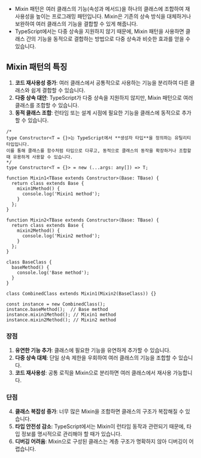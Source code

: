 - Mixin 패턴은 여러 클래스의 기능(속성과 메서드)을 하나의 클래스에 조합하여 재사용성을 높이는 프로그래밍 패턴입니다. Mixin은 기존의 상속 방식을 대체하거나 보완하여 여러 클래스의 기능을 결합할 수 있게 해줍니다.
- TypeScript에서는 다중 상속을 지원하지 않기 때문에, Mixin 패턴을 사용하면 클래스 간의 기능을 동적으로 결합하는 방법으로 다중 상속과 비슷한 효과를 얻을 수 있습니다.
## **Mixin 패턴의 특징**
1. **코드 재사용성 증가**: 여러 클래스에서 공통적으로 사용하는 기능을 분리하여 다른 클래스와 쉽게 결합할 수 있습니다.
2. **다중 상속 대안**: TypeScript가 다중 상속을 지원하지 않지만, Mixin 패턴으로 여러 클래스를 조합할 수 있습니다.
3. **동적 클래스 조합**: 런타임 또는 설계 시점에 필요한 기능을 클래스에 동적으로 추가할 수 있습니다.

```node
/*
type Constructor<T = {}>는 TypeScript에서 **생성자 타입**을 정의하는 유틸리티 타입입니다.
이를 통해 클래스를 함수처럼 타입으로 다루고, 동적으로 클래스의 동작을 확장하거나 조합할 때 유용하게 사용할 수 있습니다.
*/
type Constructor<T = {}> = new (...args: any[]) => T;

function Mixin1<TBase extends Constructor>(Base: TBase) {
  return class extends Base {
    mixin1Method() {
      console.log('Mixin1 method');
    }
  };
}

function Mixin2<TBase extends Constructor>(Base: TBase) {
  return class extends Base {
    mixin2Method() {
      console.log('Mixin2 method');
    }
  };
}

class BaseClass {
  baseMethod() {
    console.log('Base method');
  }
}

class CombinedClass extends Mixin1(Mixin2(BaseClass)) {}

const instance = new CombinedClass();
instance.baseMethod();  // Base method
instance.mixin1Method(); // Mixin1 method
instance.mixin2Method(); // Mixin2 method
```

### **장점**

1. **유연한 기능 추가**: 클래스에 필요한 기능을 유연하게 추가할 수 있습니다.
2. **다중 상속 대체**: 단일 상속 제한을 우회하여 여러 클래스의 기능을 조합할 수 있습니다.
3. **코드 재사용성**: 공통 로직을 Mixin으로 분리하면 여러 클래스에서 재사용 가능합니다.
### **단점**
4. **클래스 복잡성 증가**: 너무 많은 Mixin을 조합하면 클래스의 구조가 복잡해질 수 있습니다.
5. **타입 안전성 감소**: TypeScript에서는 Mixin이 런타임 동작과 관련되기 때문에, 타입 정보를 명시적으로 관리해야 할 때가 있습니다.
6. **디버깅 어려움**: Mixin으로 구성된 클래스는 계층 구조가 명확하지 않아 디버깅이 어렵습니다.